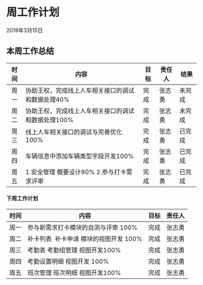 # 周工作计划

2019年3月15日

## 本周工作总结

| 时间 | 内容                                                         | 目标 | 责任人 | 结果   |
| :--: | ------------------------------------------------------------ | ---- | ------ | ------ |
| 周一 | 协助王权，完成线上人车相关接口的调试和数据处理40% | 完成 | 张志勇   | 未完成 |
| 周二 | 协助王权，完成线上人车相关接口的调试和数据处理100% | 完成 | 张志勇   | 未完成 |
| 周三 |  线上人车相关接口的调试与完善优化100% | 完成 | 张志勇   | 已完成 |
| 周四 | 车辆信息中添加车辆类型字段开发100%| 完成 | 张志勇   | 已完成 |
| 周五 | 1.安全管理 概要设计80% 2.参与打卡需求评审 | 完成 | 张志勇   | 已完成 |

#### 下周工作计划

| 时间 | 内容                                                         | 目标 | 责任人 |
| ---- | ------------------------------------------------------------ | ---- | ------ |
| 周一 | 参与新需求打卡模块的自测与评审 100% | 完成 | 张志勇   |
| 周二 | 补卡列表  补卡申请 模块的视图开发 100% | 完成 | 张志勇   |
| 周三 | 考勤表 考勤组管理 视图开发100% | 完成 | 张志勇   |
| 周四 | 考勤设置明细  视图开发 100% | 完成 | 张志勇   |
| 周五 | 班次管理 班次明细 视图开发100% | 完成 | 张志勇   |